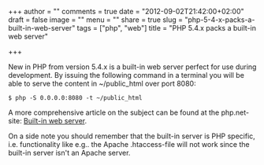 +++
author = ""
comments = true
date = "2012-09-02T21:42:00+02:00"
draft = false
image = ""
menu = ""
share = true
slug = "php-5-4-x-packs-a-built-in-web-server"
tags = ["php", "web"]
title = "PHP 5.4.x packs a built-in web server"

+++

New in PHP from version 5.4.x is a built-in web server perfect for use during development. By issuing the following command in a terminal you will be able to serve the content in ~/public_html over port 8080:

    $ php -S 0.0.0.0:8080 -t ~/public_html

A more comprehensive article on the subject can be found at the php.net-site: [Built-in web server](http://php.net/manual/en/features.commandline.webserver.php).

On a side note you should remember that the built-in server is PHP specific, i.e. functionality like e.g.. the Apache .htaccess-file will not work since the built-in server isn't an Apache server.
